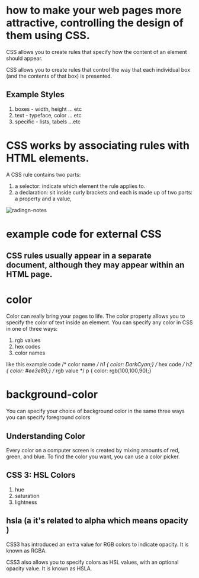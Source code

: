 # how to make your web pages more attractive, controlling the design of them using CSS.
CSS allows you to create rules that specify how the content of an element should appear.

CSS allows you to create rules that control the
way that each individual box (and the contents of that box) is presented.

## Example Styles
1. boxes - width, height ... etc
2. text - typeface, color ... etc
3. specific - lists, tabels ...etc

# CSS works by associating rules with HTML elements.
A CSS rule contains two parts: 
1. a selector:  indicate which
element the rule applies to.
2. a declaration: sit inside curly brackets and each is made up of two
parts: a property and a value,

![radingn-notes](https://puzzleweb.ru/en/images/css/1_1.png)

# example code for external CSS 
<!DOCTYPE html>
<html>
<head>
<title>Using External CSS</title>
<link href="css/styles.css" type="text/css"
rel="stylesheet" />
</head>

## CSS rules usually appear in a separate document, although they may appear within an HTML page.

# color
Color can really bring your pages to life.
The color property allows you
to specify the color of text inside
an element. You can specify any
color in CSS in one of three ways:
1. rgb values
2. hex codes
3. color names
 
 like this example code 
 /* color name */
h1 {
color: DarkCyan;}
/* hex code */
h2 {
color: #ee3e80;}
/* rgb value */
p {
color: rgb(100,100,90);}

# background-color
You can specify your choice of background color in the same three ways you can specify foreground colors

## Understanding Color
Every color on a computer screen is created by mixing amounts of red,
green, and blue. To find the color you want, you can use a color picker.

## CSS 3: HSL Colors
1. hue 
2. saturation 
3. lightness

## hsla (a it's related to alpha which means opacity )

CSS3 has introduced an extra value for RGB colors to
indicate opacity. It is known as RGBA.

CSS3 also allows you to specify colors as HSL values,
with an optional opacity value. It is known as HSLA.




